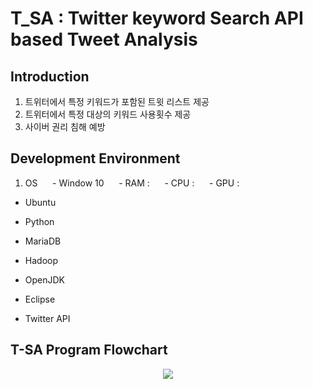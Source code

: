 # T_SA : Twitter keyword Search API based Tweet Analysis

## Introduction
1. 트위터에서 특정 키워드가 포함된 트윗 리스트 제공
2. 트위터에서 특정 대상의 키워드 사용횟수 제공
3. 사이버 권리 침해 예방

## Development Environment
1. OS
&nbsp;&nbsp;&nbsp;&nbsp; - Window 10
&nbsp;&nbsp;&nbsp;&nbsp; - RAM :
&nbsp;&nbsp;&nbsp;&nbsp; - CPU :
&nbsp;&nbsp;&nbsp;&nbsp; - GPU :

* Ubuntu

* Python

* MariaDB

* Hadoop

* OpenJDK

* Eclipse

* Twitter API


## T-SA Program Flowchart
<p align="center"> 
<img src="https://github.com/SeokJune/BigData_VI_T-SA/blob/master/etc/T-SA%20Program%20Flowchart.jpg?raw=true">
</p>
